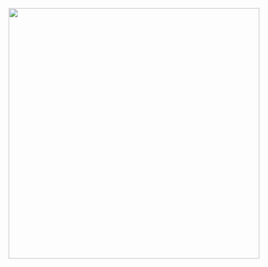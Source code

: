 <p align="center">

  <img src="https://steamuserimages-a.akamaihd.net/ugc/798670388549562199/3982D0F4C43E2704482AA4727ED03D8CAC5360DB/?imw=5000&imh=5000&ima=fit&impolicy=Letterbox&imcolor=%23000000&letterbox=false" height="500" />
</p>
